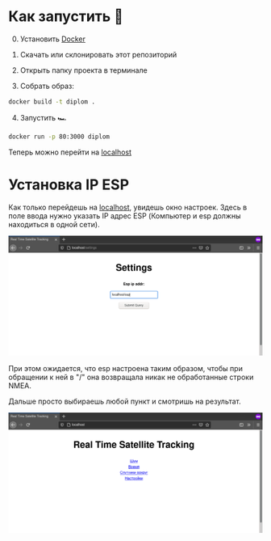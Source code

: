 # Как запустить 🏃

0. Установить [Docker](https://www.docker.com/products/docker-desktop)

1. Скачать или склонировать этот репозиторий

2. Открыть папку проекта в терминале

3. Собрать образ:
```sh
docker build -t diplom .
```

4. Запустить 🏎
```sh
docker run -p 80:3000 diplom
```

Теперь можно перейти на [localhost](http://localhost)

# Установка IP ESP

Как только перейдешь на [localhost](http://localhost/), увидешь окно
настроек. Здесь в поле ввода нужно указать IP адрес ESP (Компьютер и
esp должны находиться в одной сети).

![Окно настроек](images/settings.png)

При этом ожидается, что esp настроена таким образом, чтобы при
обращении к ней в "/" она возвращала никак не обработанные строки NMEA.

Дальше просто выбираешь любой пункт и смотришь на результат.

![Пример](images/menu.png)